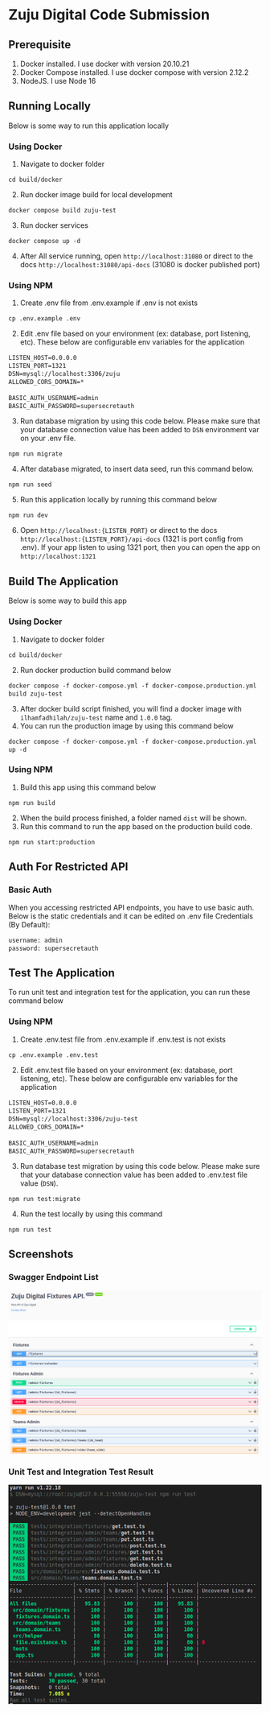 # Zuju Digital Code Submission


## Prerequisite
1. Docker installed. I use docker with version 20.10.21
2. Docker Compose installed. I use docker compose with version 2.12.2
3. NodeJS. I use Node 16

## Running Locally
Below is some way to run this application locally
### Using Docker
1. Navigate to docker folder
```
cd build/docker
```

2. Run docker image build for local development
```
docker compose build zuju-test
```

3. Run docker services
```
docker compose up -d
```

4. After All service running, open ```http://localhost:31080``` or direct to the docs ```http://localhost:31080/api-docs``` (31080 is docker published port)

### Using NPM
1. Create .env file from .env.example if .env is not exists
```
cp .env.example .env
```
2. Edit .env file based on your environment (ex: database, port listening, etc). These below are configurable env variables for the application
```
LISTEN_HOST=0.0.0.0
LISTEN_PORT=1321
DSN=mysql://localhost:3306/zuju
ALLOWED_CORS_DOMAIN=*

BASIC_AUTH_USERNAME=admin
BASIC_AUTH_PASSWORD=supersecretauth

```
3. Run database migration by using this code below. Please make sure that your database connection value has been added to ```DSN``` environment var on your .env file.

```
npm run migrate
```
4. After database migrated, to insert data seed, run this command below.
```
npm run seed
```
5. Run this application locally by running this command below
```
npm run dev
```
6. Open ```http://localhost:{LISTEN_PORT}``` or direct to the docs ```http://localhost:{LISTEN_PORT}/api-docs``` (1321 is port config from .env).
If your app listen to  using 1321 port, then you can open the app on ```http://localhost:1321```

## Build The Application
Below is some way to build this app
### Using Docker
1. Navigate to docker folder
```
cd build/docker
```
2. Run docker production build command below
```
docker compose -f docker-compose.yml -f docker-compose.production.yml build zuju-test
```
3. After docker build script finished, you will find a docker image with ```ilhamfadhilah/zuju-test``` name and ```1.0.0``` tag.
4. You can run the production image by using this command below
```
docker compose -f docker-compose.yml -f docker-compose.production.yml up -d
```

### Using NPM
1. Build this app using this command below
```
npm run build
```
2. When the build process finished, a folder named ```dist``` will be shown.
3. Run this command to run the app based on the production build code.
```
npm run start:production
```

## Auth For Restricted API
### Basic Auth
When you accessing restricted API endpoints, you have to use basic auth. Below is the static credentials and it can be edited on .env file
Credentials (By Default):
```
username: admin
password: supersecretauth

```
## Test The Application
To run unit test and integration test for the application, you can run these command below

### Using NPM
1. Create .env.test file from .env.example if .env.test is not exists
```
cp .env.example .env.test
```
2. Edit .env.test file based on your environment (ex: database, port listening, etc). These below are configurable env variables for the application
```
LISTEN_HOST=0.0.0.0
LISTEN_PORT=1321
DSN=mysql://localhost:3306/zuju-test
ALLOWED_CORS_DOMAIN=*

BASIC_AUTH_USERNAME=admin
BASIC_AUTH_PASSWORD=supersecretauth

```
3. Run database test migration by using this code below. Please make sure that your database connection value has been added to .env.test file value (```DSN```).

```
npm run test:migrate
```
4. Run the test locally by using this command
```
npm run test
```

## Screenshots

### Swagger Endpoint List
![Swagger Screenshot](./assets/swagger_endpoint_list.png)

### Unit Test and Integration Test Result
![Unit and Integration test](./assets/unit_integration_test.png)
